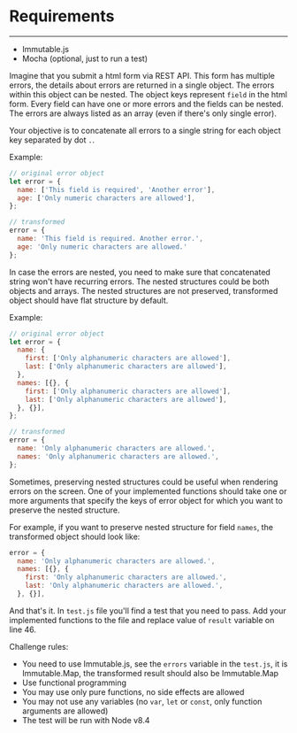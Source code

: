 # Requirements
------------

* Immutable.js
* Mocha (optional, just to run a test)

Imagine that you submit a html form via REST API. This form has multiple errors, the details about errors are returned in a single object. The errors within this object can be nested. The object keys represent `field` in the html form.
Every field can have one or more errors and the fields can be nested. The errors are always listed as an array (even if there's only single error).

Your objective is to concatenate all errors to a single string for each object key separated by dot `.`.

Example:

```js
// original error object
let error = {
  name: ['This field is required', 'Another error'],
  age: ['Only numeric characters are allowed'],
};

// transformed
error = {
  name: 'This field is required. Another error.',
  age: 'Only numeric characters are allowed.'
};
```

In case the errors are nested, you need to make sure that concatenated string won't have recurring errors. The nested structures could be both objects and arrays. The nested structures are not preserved, transformed object should have flat structure by default.

Example:
```js
// original error object
let error = {
  name: {
    first: ['Only alphanumeric characters are allowed'],
    last: ['Only alphanumeric characters are allowed'],
  },
  names: [{}, {
    first: ['Only alphanumeric characters are allowed'],
    last: ['Only alphanumeric characters are allowed'],
  }, {}],
};

// transformed
error = {
  name: 'Only alphanumeric characters are allowed.',
  names: 'Only alphanumeric characters are allowed.',
};
```

Sometimes, preserving nested structures could be useful when rendering errors on the screen. One of your implemented functions should take one or more arguments that specify the keys of error object for which you want to preserve the nested structure.

For example, if you want to preserve nested structure for field `names`, the transformed object should look like:
```js
error = {
  name: 'Only alphanumeric characters are allowed.',
  names: [{}, {
    first: 'Only alphanumeric characters are allowed.',
    last: 'Only alphanumeric characters are allowed.',
  }, {}],
```

And that's it. In `test.js` file you'll find a test that you need to pass. Add your implemented functions to the file and replace value of `result` variable on line 46.

Challenge rules:
* You need to use Immutable.js, see the `errors` variable in the `test.js`, it is Immutable.Map, the transformed result should also be Immutable.Map
* Use functional programming
* You may use only pure functions, no side effects are allowed
* You may not use any variables (no `var`, `let` or `const`, only function arguments are allowed)
* The test will be run with Node v8.4